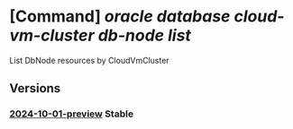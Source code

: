 # [Command] _oracle database cloud-vm-cluster db-node list_

List DbNode resources by CloudVmCluster

## Versions

### [2024-10-01-preview](/Resources/mgmt-plane/L3N1YnNjcmlwdGlvbnMve30vcmVzb3VyY2Vncm91cHMve30vcHJvdmlkZXJzL29yYWNsZS5kYXRhYmFzZS9jbG91ZHZtY2x1c3RlcnMve30vZGJub2Rlcw==/2024-10-01-preview.xml) **Stable**

<!-- mgmt-plane /subscriptions/{}/resourcegroups/{}/providers/oracle.database/cloudvmclusters/{}/dbnodes 2024-10-01-preview -->
